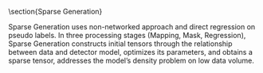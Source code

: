 \section{Sparse Generation}

Sparse Generation uses non-networked approach and direct regression on pseudo labels. In three processing stages (Mapping, Mask, Regression), Sparse Generation constructs initial tensors through the relationship between data and detector model, optimizes its parameters, and obtains a sparse tensor, addresses the model’s density problem on low data volume. 
